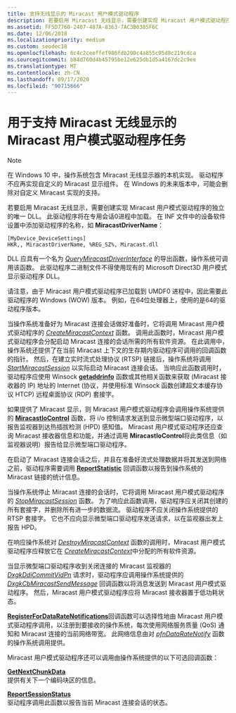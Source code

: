 ```yaml
---
title: 支持无线显示的 Miracast 用户模式驱动程序
description: 若要启用 Miracast 无线显示，需要创建实现 Miracast 用户模式驱动程序的独立的唯一 DLL。
ms.assetid: FF5D7760-2407-487A-8363-7AC3B6385F6C
ms.date: 12/06/2018
ms.localizationpriority: medium
ms.custom: seodec18
ms.openlocfilehash: 6c4c2ceeffef986fdb290c4a855c95d8c219cdca
ms.sourcegitcommit: b84d760d4b45795be12e625db1d5a4167dc2c9ee
ms.translationtype: MT
ms.contentlocale: zh-CN
ms.lasthandoff: 09/17/2020
ms.locfileid: "90715666"
---
```

# <a name="span-iddisplaymiracast_user-mode_driver_tasks_to_support_miracast_wireless_displaysspanmiracast-user-mode-driver-tasks-to-support-miracast-wireless-displays"></a><span id="display.miracast_user-mode_driver_tasks_to_support_miracast_wireless_displays"></span>用于支持 Miracast 无线显示的 Miracast 用户模式驱动程序任务

> [!NOTE]
> 在 Windows 10 中，操作系统包含 Miracast 无线显示器的本机实现。 驱动程序不应再实现自定义的 Miracast 显示组件。 在 Windows 的未来版本中，可能会删除对自定义 Miracast 实现的支持。

若要启用 Miracast 无线显示，需要创建实现 Miracast 用户模式驱动程序的独立的唯一 DLL。 此驱动程序将在专用会话0进程中加载。 在 INF 文件中的设备软件设置中添加驱动程序的名称，如 **MiracastDriverName**：

``` syntax
[MyDevice_DeviceSettings]
HKR,, MiracastDriverName, %REG_SZ%, Miracast.dll
```

DLL 应具有一个名为 [*QueryMiracastDriverInterface*](/windows-hardware/drivers/ddi/netdispumdddi/nc-netdispumdddi-query_miracast_driver_interface) 的导出函数，操作系统可调用该函数。 此驱动程序二进制文件不得使用现有的 Microsoft Direct3D 用户模式显示驱动程序 DLL。

请注意，由于 Miracast 用户模式驱动程序已加载到 UMDF0 进程中，因此需要此驱动程序的 Windows (WOW) 版本。 例如，在64位处理器上，使用的是64的驱动程序版本。

当操作系统准备好为 Miracast 连接会话做好准备时，它将调用 Miracast 用户模式驱动程序的 [*CreateMiracastContext*](/windows-hardware/drivers/ddi/netdispumdddi/nc-netdispumdddi-pfn_create_miracast_context) 函数。 调用此函数时，Miracast 用户模式驱动程序会分配启动 Miracast 连接的会话所需的所有软件资源。 在此调用中，操作系统还提供了在当前 Miracast 上下文的生存期内驱动程序可调用的回调函数的指针。 然后，在建立实时流式处理协议 (RTSP) 链接后，操作系统将调用 [*StartMiracastSession*](/windows-hardware/drivers/ddi/netdispumdddi/nc-netdispumdddi-pfn_start_miracast_session) 以实际启动 Miracast 连接会话。 当响应此函数调用时，驱动程序应使用 Winsock [**getaddrinfo**](/windows/win32/api/ws2tcpip/nf-ws2tcpip-getaddrinfo) 函数或其他相关函数来获取 (Miracast 接收器的 IP) 地址的 Internet (协议，并使用标准 Winsock 函数创建超文本缓存协议 HTCP) 远程桌面协议 (RDP) 套接字。

如果提供了 Miracast 显示，则 Miracast 用户模式驱动程序会调用操作系统提供的 [**MiracastIoControl**](/windows-hardware/drivers/ddi/netdispumdddi/nc-netdispumdddi-pfn_miracast_io_control) 函数，将 i/o 控制请求发送到显示微型端口驱动程序，以报告监视器到达热插拔检测 (HPD) 感知值。 Miracast 用户模式驱动程序还应查询 Miracast 接收器信息和功能，并通过调用 **MiracastIoControl**将此类信息（如监视器说明）报告给显示微型端口驱动程序。

在启动了 Miracast 连接会话之后，并且在准备好流式处理数据并将其发送到网络之前，驱动程序需要调用 [**ReportStatistic**](/windows-hardware/drivers/ddi/netdispumdddi/nc-netdispumdddi-pfn_report_statistic) 回调函数以报告到操作系统的 Miracast 链接的统计信息。

当操作系统停止 Miracast 连接的会话时，它将调用 Miracast 用户模式驱动程序的 [*StopMiracastSession*](/windows-hardware/drivers/ddi/netdispumdddi/nc-netdispumdddi-pfn_stop_miracast_session) 函数。 为了响应此函数调用，驱动程序应关闭其创建的所有套接字，并删除所有进一步的数据流。 驱动程序不应关闭操作系统提供的 RTSP 套接字。 它也不应向显示微型端口驱动程序发送请求，以在监视器出发上报告 HPD。

在响应操作系统对 [*DestroyMiracastContext*](/windows-hardware/drivers/ddi/netdispumdddi/nc-netdispumdddi-pfn_destroy_miracast_context) 函数的调用时，Miracast 用户模式驱动程序应释放它在 [*CreateMiracastContext*](/windows-hardware/drivers/ddi/netdispumdddi/nc-netdispumdddi-pfn_create_miracast_context)中分配的所有软件资源。

当显示微型端口驱动程序收到关闭连接的 Miracast 监视器的 [*DxgkDdiCommitVidPn*](/windows-hardware/drivers/ddi/d3dkmddi/nc-d3dkmddi-dxgkddi_commitvidpn) 请求时，驱动程序应调用操作系统提供的 [*DxgkCbMiracastSendMessage*](/windows-hardware/drivers/ddi/dispmprt/nc-dispmprt-dxgkcb_miracast_send_message) 回调函数以将消息发送到 Miracast 用户模式驱动程序。 然后，Miracast 用户模式驱动程序应将 Miracast 接收器置于低功耗状态。

[**RegisterForDataRateNotifications**](/windows-hardware/drivers/ddi/netdispumdddi/nc-netdispumdddi-pfn_register_datarate_notifications)回调函数可以选择性地由 Miracast 用户模式驱动程序调用，以注册到要接收的操作系统，每次使用网络服务质量 (QoS) 通知和 Miracast 连接的当前网络带宽。 此网络信息由对 [*pfnDataRateNotify*](/windows-hardware/drivers/ddi/netdispumdddi/nc-netdispumdddi-pfn_datarate_notification) 函数的操作系统调用提供。

Miracast 用户模式驱动程序还可以调用由操作系统提供的以下可选回调函数：

<span id="GetNextChunkData"></span><span id="getnextchunkdata"></span><span id="GETNEXTCHUNKDATA"></span>[**GetNextChunkData**](/windows-hardware/drivers/ddi/netdispumdddi/nc-netdispumdddi-pfn_get_next_chunk_data)  
提供有关下一个编码块区的信息。

<span id="ReportSessionStatus"></span><span id="reportsessionstatus"></span><span id="REPORTSESSIONSTATUS"></span>[**ReportSessionStatus**](/windows-hardware/drivers/ddi/netdispumdddi/nc-netdispumdddi-pfn_report_session_status)  
驱动程序调用此函数以报告当前 Miracast 连接会话的状态。

 

